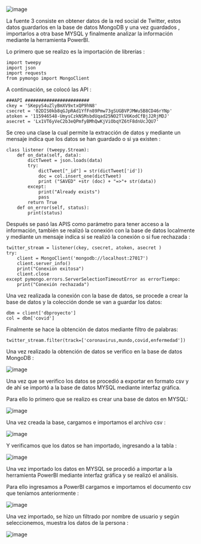 ![image](https://user-images.githubusercontent.com/74840012/156794083-9295ada6-ee8c-4e8a-92a3-ffd774ee822b.png)

La fuente 3 consiste en obtener datos de la red social de Twitter, estos datos guardarlos en la base de datos MongoDB y una vez guardados , importarlos a otra base MYSQL y finalmente analizar la información mediante la herramienta PowerBI. 

Lo primero que se realizo es la importación de librerías :

```
import tweepy
import json
import requests
from pymongo import MongoClient 
```
A continuación, se colocó las API :

```
###API ########################
ckey = 'SKepyS4uZlyBmXV9xtxQP9hN8'
csecret = '02DIS0kb8qGJpRAd1YfFn89Pmw73gSUGBVPJMWu5B8CD46rYNp'
atoken = '115946548-UmysCzkNSMsbdUqad25NO2TlV6KodCfBjJ2RjMDJ'
asecret = 'Lx1VT6yVeC2b3eQPmfyBMhQwKjViObqYZ6tF8dnUcJQU7'
```

Se creo una clase la cual permite la extracción de datos y mediante un mensaje indica que los datos se han guardado o si ya existen :
```
class listener (tweepy.Stream):
    def on_data(self, data):
        dictTweet = json.loads(data)
        try:
            dictTweet["_id"] = str(dictTweet['id'])
            doc = col.insert_one(dictTweet)
            print ("SAVED" +str (doc) + "=>"+ str(data))
        except:
            print("Already exists")
            pass
        return True
    def on_error(self, status):
        print(status)
```
Después se pasó las APIS como parámetro para tener acceso a la información, también se realizó la conexión con la base de datos localmente y mediante un mensaje indica si se realizó la conexión o si fue rechazada : 

```
twitter_stream = listener(ckey, csecret, atoken, asecret )
try:
    client = MongoClient('mongodb://localhost:27017')
    client.server_info()
    print("Conexion exitosa")
    client.close
except pymongo.errors.ServerSelectionTimeoutError as errorTiempo:
    print("Conexión rechazada") 

```

Una vez realizada la conexión con la base de datos, se procede a crear la base de datos y la colección donde se van a guardar los datos: 
```
dbm = client['dbproyecto']
col = dbm['covid']

```

Finalmente se hace la obtención de datos mediante filtro de palabras: 

```
twitter_stream.filter(track=['coronavirus,mundo,covid,enfermedad'])

```

Una vez realizado la obtención de datos se verifico en la base de datos MongoDB :

![image](https://user-images.githubusercontent.com/74840012/156654852-b35d7546-2aef-411f-96ff-ff3bf1608b34.png)

Una vez que se verifico los datos se procedió a exportar en formato csv y de ahí se importó a la base de datos MYSQL mediante interfaz gráfica.

Para ello lo primero que se realizo es crear una base de datos en MYSQL:

![image](https://user-images.githubusercontent.com/74840012/156654878-a4b7e55e-c421-48a7-87dc-bc48c28c2da9.png)

Una vez creada la base, cargamos e importamos el archivo csv : 

![image](https://user-images.githubusercontent.com/74840012/156654897-9cd9b217-0b0f-41b4-a498-22335b8edcd7.png)


Y verificamos que los datos se han importado, ingresando a la tabla : 

![image](https://user-images.githubusercontent.com/74840012/156654915-1882bc7d-e2f5-4780-ae4e-3c6100e8f894.png)


Una vez importado los datos en MYSQL se procedió a importar a la herramienta PowerBI mediante interfaz gráfica y se realizó el análisis. 

Para ello ingresamos a PowerBI cargamos e importamos el documento csv que teníamos anteriormente : 

![image](https://user-images.githubusercontent.com/74840012/156654933-99ddf535-a180-476f-a094-b1da0eb9edbd.png)

Una vez importado, se hizo un filtrado por nombre de usuario y según seleccionemos, muestra los datos de la persona : 

![image](https://user-images.githubusercontent.com/74840012/156655040-73265b06-011f-4358-989a-fe4c0ceb4b69.PNG)

